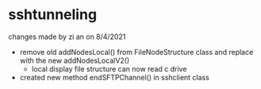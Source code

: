 # sshtunneling

changes made by zi an on 8/4/2021
- remove old addNodesLocal() from FileNodeStructure class and
replace with the new addNodesLocalV2()
    - local display file structure can now read c drive
- created new method endSFTPChannel() in sshclient class
